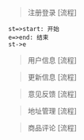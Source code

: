 <script src="https://cdnjs.cloudflare.com/ajax/libs/flowchart/1.10.0/flowchart.min.js"></script>

> 注册登录 [流程]

```flow
st=>start: 开始
e=>end: 结束
st->e
```

> 用户信息 [流程]

> 更新信息 [流程]

> 意见反馈 [流程]

> 地址管理 [流程]

> 商品评论 [流程]
